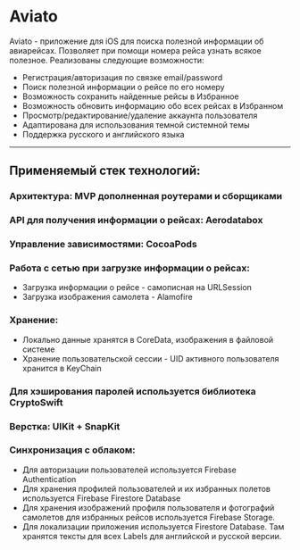 # Aviato

Aviato - приложение для iOS для поиска полезной информации об авиарейсах. Позволяет при помощи номера рейса узнать всякое полезное. Реализованы следующие возможности:

* Регистрация/авторизация по связке email/password
* Поиск полезной информации о рейсе по его номеру
* Возможность сохранить найденные рейсы в Избранное
* Возможность обновить информацию обо всех рейсах в Избранном
* Просмотр/редактирование/удаление аккаунта пользователя
* Адаптирована для использования темной системной темы
* Поддержка русского и английского языка

___

## Применяемый стек технологий:
### Архитектура: MVP дополненная роутерами и сборщиками
### API для получения информации о рейсах: Aerodatabox
### Управление зависимостями: CocoaPods  
### Работа с сетью при загрузке информации о рейсах:  
* Загрузка информации о рейсе - самописная на URLSession
* Загрузка изображения самолета - Alamofire
### Хранение:
* Локально данные хранятся в CoreData, изображения в файловой системе
* Хранение пользовательской сессии - UID активного пользователя хранится в KeyChain
### Для хэширования паролей используется библиотека CryptoSwift
### Верстка: UIKit + SnapKit
### Синхронизация с облаком:
* Для авторизации пользователей используется Firebase Authentication
* Для хранения профилей пользователей и их избранных полетов используется Firebase Firestore Database
* Для хранения изображений профиля пользователя и фотографий самолетов для избранных рейсов используется Firebase Storage.
* Для локализации приложения используется Firestore Database. Там хранятся тексты для всех Labels для английской и русской версии.


